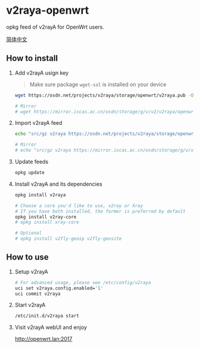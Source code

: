# v2raya-openwrt

opkg feed of v2rayA for OpenWrt users.

[简体中文](README.zh-cn.md)

## How to install

1. Add v2rayA usign key

   > Make sure package `wget-ssl` is installed on your device

   ```sh
   wget https://osdn.net/projects/v2raya/storage/openwrt/v2raya.pub -O /etc/opkg/keys/94cc2a834fb0aa03

   # Mirror
   # wget https://mirror.iscas.ac.cn/osdn/storage/g/v/v2/v2raya/openwrt/v2raya.pub -O /etc/opkg/keys/94cc2a834fb0aa03
   ```

2. Import v2rayA feed

   ```sh
   echo "src/gz v2raya https://osdn.net/projects/v2raya/storage/openwrt/$(. /etc/openwrt_release && echo "$DISTRIB_ARCH")" | tee -a "/etc/opkg/customfeeds.conf"

   # Mirror
   # echo "src/gz v2raya https://mirror.iscas.ac.cn/osdn/storage/g/v/v2/v2raya/openwrt/$(. /etc/openwrt_release && echo "$DISTRIB_ARCH")" | tee -a "/etc/opkg/customfeeds.conf"
   ```

3. Update feeds

   ```sh
   opkg update
   ```

4. Install v2rayA and its dependencies

   ```sh
   opkg install v2raya

   # Choose a core you'd like to use, v2ray or Xray
   # If you have both installed, the former is preferred by default
   opkg install v2ray-core
   # opkg install xray-core

   # Optional
   # opkg install v2fly-geoip v2fly-geosite
   ```

## How to use

1. Setup v2rayA

   ```sh
   # For advanced usage, please see /etc/config/v2raya
   uci set v2raya.config.enabled='1'
   uci commit v2raya
   ```

2. Start v2rayA

   ```sh
   /etc/init.d/v2raya start
   ```

3. Visit v2rayA webUI and enjoy

   http://openwrt.lan:2017
